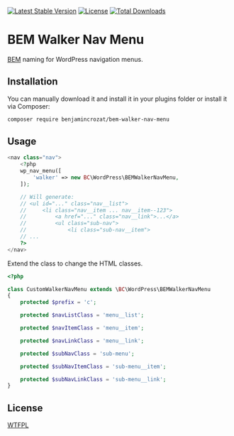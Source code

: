 [![Latest Stable Version](https://poser.pugx.org/benjamincrozat/bem-walker-nav-menu/v/stable)](https://packagist.org/packages/benjamincrozat/bem-walker-nav-menu)
[![License](https://poser.pugx.org/benjamincrozat/bem-walker-nav-menu/license)](https://packagist.org/packages/benjamincrozat/bem-walker-nav-menu)
[![Total Downloads](https://poser.pugx.org/benjamincrozat/bem-walker-nav-menu/downloads)](https://packagist.org/packages/benjamincrozat/bem-walker-nav-menu)

# BEM Walker Nav Menu

[BEM](http://getbem.com) naming for WordPress navigation menus.

## Installation

You can manually download it and install it in your plugins folder or install it via Composer:

```bash
composer require benjamincrozat/bem-walker-nav-menu
```

## Usage

```php
<nav class="nav">
    <?php
    wp_nav_menu([
        'walker' => new BC\WordPress\BEMWalkerNavMenu,
    ]);

    // Will generate:
    // <ul id="..." class="nav__list">
    //     <li class="nav__item ... nav__item--123">
    //         <a href="..." class="nav__link">...</a>
    //         <ul class="sub-nav">
    //             <li class="sub-nav__item">
    // ...
    ?>
</nav>
```

Extend the class to change the HTML classes.

```php
<?php

class CustomWalkerNavMenu extends \BC\WordPress\BEMWalkerNavMenu
{
    protected $prefix = 'c';

    protected $navListClass = 'menu__list';

    protected $navItemClass = 'menu__item';

    protected $navLinkClass = 'menu__link';

    protected $subNavClass = 'sub-menu';

    protected $subNavItemClass = 'sub-menu__item';

    protected $subNavLinkClass = 'sub-menu__link';
}
```

## License

[WTFPL](http://www.wtfpl.net/about/)
